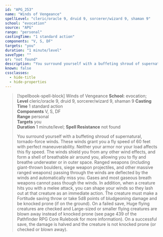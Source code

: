 ```yaml
---
id: "APG_253"
name: "Winds of Vengeance"
spellLevel: "cleric/oracle 9, druid 9, sorcerer/wizard 9, shaman 9"
school: "evocation"
source: "APG"
range: "personal"
castingTime: "1 standard action"
components: "V, S, DF"
targets: "you"
duration: "1 minute/level"
saveType: ""
sr: "not found"
description: "You surround yourself with a buffeting shroud of supernatural, tornado-force winds. These winds grant you a fly speed of 60 feet with perfect maneuverability. Neither your armor nor your load affects this fly speed. The winds shield you from any other wind effects, and form a shell of breathable air around you, allowing you to fly and breathe underwater or in outer space. Ranged weapons (including giant-thrown boulders, siege weapon projectiles, and other massive ranged weapons) passing through the winds are deflected by the winds and automatically miss you. Gases and most gaseous breath weapons cannot pass though the winds. In addition, when a creature hits you with a melee attack, you can shape your winds so they lash out at that creature as an immediate action. The creature must make a Fortitude saving throw or take 5d8 points of bludgeoning damage and be knocked prone (if on the ground). On a failed save, Huge flying creatures are checked and Large-sized or smaller flying creatures are blown away instead of knocked prone (see page 439 of the Pathfinder RPG Core Rulebook for more information). On a successful save, the damage is halved and the creature is not knocked prone (or checked or blown away)."
known: false
cssclasses:
  - hide-title
  - hide-properties
---
```


> [!spellbook-spell-block] Winds of Vengeance
> **School:** evocation; **Level** cleric/oracle 9, druid 9, sorcerer/wizard 9, shaman 9
> **Casting Time** 1 standard action  
> **Components** V, S, DF  
> **Range** personal  
> **Targets** you  
> **Duration** 1 minute/level; **Spell Resistance** not found
> 
> You surround yourself with a buffeting shroud of supernatural, tornado-force winds. These winds grant you a fly speed of 60 feet with perfect maneuverability. Neither your armor nor your load affects this fly speed. The winds shield you from any other wind effects, and form a shell of breathable air around you, allowing you to fly and breathe underwater or in outer space. Ranged weapons (including giant-thrown boulders, siege weapon projectiles, and other massive ranged weapons) passing through the winds are deflected by the winds and automatically miss you. Gases and most gaseous breath weapons cannot pass though the winds. In addition, when a creature hits you with a melee attack, you can shape your winds so they lash out at that creature as an immediate action. The creature must make a Fortitude saving throw or take 5d8 points of bludgeoning damage and be knocked prone (if on the ground). On a failed save, Huge flying creatures are checked and Large-sized or smaller flying creatures are blown away instead of knocked prone (see page 439 of the Pathfinder RPG Core Rulebook for more information). On a successful save, the damage is halved and the creature is not knocked prone (or checked or blown away).